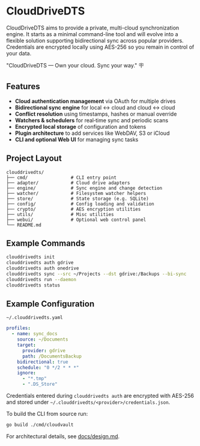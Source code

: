 # CloudDriveDTS

CloudDriveDTS aims to provide a private, multi-cloud synchronization engine.
It starts as a minimal command-line tool and will evolve into a flexible
solution supporting bidirectional sync across popular providers. Credentials
are encrypted locally using AES-256 so you remain in control of your data.

"CloudDriveDTS — Own your cloud. Sync your way." 🪧

## Features

- **Cloud authentication management** via OAuth for multiple drives
- **Bidirectional sync engine** for local ↔ cloud and cloud ↔ cloud
- **Conflict resolution** using timestamps, hashes or manual override
- **Watchers & schedulers** for real‑time sync and periodic scans
- **Encrypted local storage** of configuration and tokens
- **Plugin architecture** to add services like WebDAV, S3 or iCloud
- **CLI and optional Web UI** for managing sync tasks

## Project Layout

```text
clouddrivedts/
├── cmd/                # CLI entry point
├── adapter/            # Cloud drive adapters
├── engine/             # Sync engine and change detection
├── watcher/            # Filesystem watcher helpers
├── store/              # State storage (e.g. SQLite)
├── config/             # Config loading and validation
├── crypto/             # AES encryption utilities
├── utils/              # Misc utilities
├── webui/              # Optional web control panel
└── README.md
```

## Example Commands

```bash
clouddrivedts init
clouddrivedts auth gdrive
clouddrivedts auth onedrive
clouddrivedts sync --src ~/Projects --dst gdrive:/Backups --bi-sync
clouddrivedts run --daemon
clouddrivedts status
```

## Example Configuration

`~/.clouddrivedts.yaml`

```yaml
profiles:
  - name: sync_docs
    source: ~/Documents
    target:
      provider: gdrive
      path: /DocumentsBackup
    bidirectional: true
    schedule: "0 */2 * * *"
    ignore:
      - "*.tmp"
      - ".DS_Store"
```

Credentials entered during `clouddrivedts auth` are encrypted with AES-256 and
stored under `~/.clouddrivedts/<provider>/credentials.json`.

To build the CLI from source run:

```bash
go build ./cmd/cloudvault
```

For architectural details, see [docs/design.md](docs/design.md).
